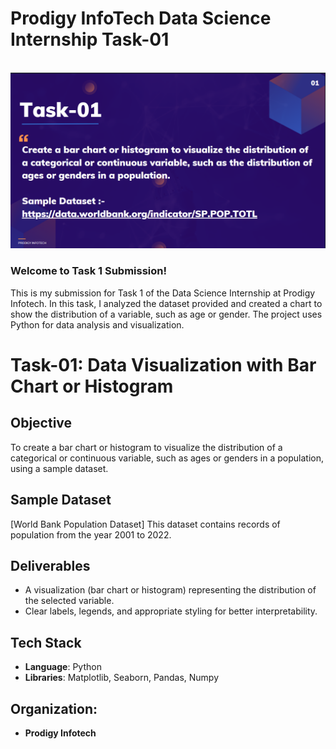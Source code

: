 # Prodigy InfoTech Data Science Internship Task-01
<br>
<img src="task01.png"   >

### Welcome to Task 1 Submission!
This is my submission for Task 1 of the Data Science Internship at Prodigy Infotech. In this task, I analyzed the dataset provided and created a chart to show the distribution of a variable, such as age or gender. The project uses Python for data analysis and visualization.

# Task-01: Data Visualization with Bar Chart or Histogram

## Objective
To create a bar chart or histogram to visualize the distribution of a categorical or continuous variable, such as ages or genders in a population, using a sample dataset.

## Sample Dataset
[World Bank Population Dataset] This dataset contains records of population from the year 2001 to 2022.


## Deliverables
- A visualization (bar chart or histogram) representing the distribution of the selected variable.
- Clear labels, legends, and appropriate styling for better interpretability.

## Tech Stack
- **Language**: Python
- **Libraries**: Matplotlib, Seaborn, Pandas, Numpy

## Organization:
- **Prodigy Infotech**
